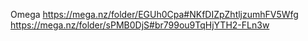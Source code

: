 Omega
https://mega.nz/folder/EGUh0Cpa#NKfDIZpZhtljzumhFV5Wfg
https://mega.nz/folder/sPMB0DjS#br799ou9TqHjYTH2-FLn3w
